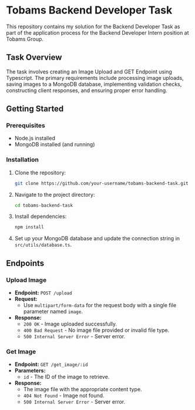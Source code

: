 # Tobams Backend Developer Task

This repository contains my solution for the Backend Developer Task as part of the application process for the Backend Developer Intern position at Tobams Group.

## Task Overview

The task involves creating an Image Upload and GET Endpoint using Typescript. The primary requirements include processing image uploads, saving images to a MongoDB database, implementing validation checks, constructing client responses, and ensuring proper error handling.

## Getting Started

### Prerequisites

- Node.js installed
- MongoDB installed (and running)

### Installation

1. Clone the repository:

   ```bash
   git clone https://github.com/your-username/tobams-backend-task.git
   ```

2. Navigate to the project directory:

   ```bash
   cd tobams-backend-task
   ```

3. Install dependencies:

   ```bash
   npm install
   ```

4. Set up your MongoDB database and update the connection string in `src/utils/database.ts`.

## Endpoints

### Upload Image
- **Endpoint:** `POST /upload`
- **Request:**
  - Use `multipart/form-data` for the request body with a single file parameter named `image`.
- **Response:**
  - `200 OK` - Image uploaded successfully.
  - `400 Bad Request` - No image file provided or invalid file type.
  - `500 Internal Server Error` - Server error.

### Get Image
- **Endpoint:** `GET /get_image/:id`
- **Parameters:**
  - `id` - The ID of the image to retrieve.
- **Response:**
  - The image file with the appropriate content type.
  - `404 Not Found` - Image not found.
  - `500 Internal Server Error` - Server error.

